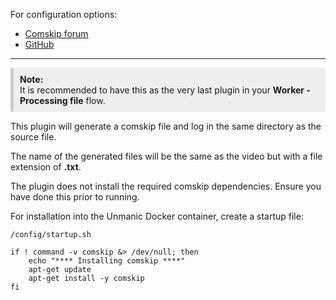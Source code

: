 
For configuration options:
 - [Comskip forum](http://www.kaashoek.com/comskip/)
 - [GitHub](https://github.com/erikkaashoek/Comskip)

---

<div style="background-color:#eee;border-radius:4px;border-left:solid 5px #ccc;padding:10px;">
<b>Note:</b>
<br>It is recommended to have this as the very last plugin in your <b>Worker - Processing file</b></b> flow.
</div>

This plugin will generate a comskip file and log in the same directory as the source file.

The name of the generated files will be the same as the video but with a file extension of **.txt**.

The plugin does not install the required comskip dependencies. Ensure you have done this prior to running.

For installation into the Unmanic Docker container, create a startup file:

`/config/startup.sh`
```
if ! command -v comskip &> /dev/null; then
    echo "**** Installing comskip ****"
    apt-get update
    apt-get install -y comskip
fi
```

